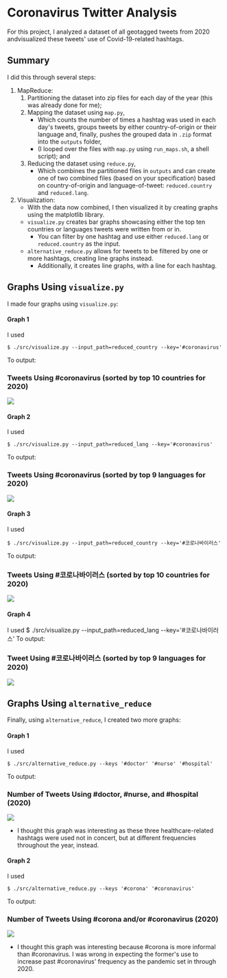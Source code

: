 # Coronavirus Twitter Analysis

For this project, I analyzed a dataset of all geotagged tweets from 2020 andvisualized these tweets' use of Covid-19-related hashtags.

## Summary

I did this through several steps:
1. MapReduce:
    1. Partitioning the dataset into zip files for each day of the year (this was already done for me);
    1. Mapping the dataset using `map.py`,
        * Which counts the number of times a hashtag was used in each day's tweets, groups tweets by either country-of-origin or their language and, finally, pushes the grouped data in `.zip` format into the `outputs` folder,
        * (I looped over the files with `map.py` using `run_maps.sh`, a shell script); and
    1. Reducing the dataset using `reduce.py`,
        * Which combines the partitioned files in `outputs` and can create one of two combined files (based on your specification) based on country-of-origin and language-of-tweet: `reduced.country` and `reduced.lang`.
1. Visualization: 
    * With the data now combined, I then visualized it by creating graphs using the matplotlib library.
    * `visualize.py` creates bar graphs showcasing either the top ten countries or languages tweets were written from or in.
        * You can filter by one hashtag and use either `reduced.lang` or `reduced.country` as the input.
    * `alternative_reduce.py` allows for tweets to be filtered by one or more hashtags, creating line graphs instead.
        * Additionally, it creates line graphs, with a line for each hashtag.

## Graphs Using `visualize.py`

I made four graphs using `visualize.py`:

#### Graph 1
I used
```
$ ./src/visualize.py --input_path=reduced_country --key='#coronavirus'
```
To output:
### Tweets Using #coronavirus (sorted by top 10 countries for 2020)
<img src=https://github.com/adamzterenyi/twitter_coronavirus/blob/master/%23coronavirus_country.png />

#### Graph 2
I used
```
$ ./src/visualize.py --input_path=reduced_lang --key='#coronavirus'
```
To output:
### Tweets Using #coronavirus (sorted by top 9 languages for 2020)
<img src=https://github.com/adamzterenyi/twitter_coronavirus/blob/master/%23coronavirus_language.png />

#### Graph 3
I used
```
$ ./src/visualize.py --input_path=reduced_country --key='#코로나바이러스'
```
To output: 
### Tweets Using #코로나바이러스 (sorted by top 10 countries for 2020)
<img src=https://github.com/adamzterenyi/twitter_coronavirus/blob/master/%23%EC%BD%94%EB%A1%9C%EB%82%98%EB%B0%94%EC%9D%B4%EB%9F%AC%EC%8A%A4_country.png />

#### Graph 4
I used
$ ./src/visualize.py --input_path=reduced_lang --key='#코로나바이러스'
To output:
### Tweet Using #코로나바이러스 (sorted by top 9 languages for 2020)
<img src=https://github.com/adamzterenyi/twitter_coronavirus/blob/master/%23%EC%BD%94%EB%A1%9C%EB%82%98%EB%B0%94%EC%9D%B4%EB%9F%AC%EC%8A%A4_language.png />

## Graphs Using `alternative_reduce`

Finally, using `alternative_reduce`, I created two more graphs:

#### Graph 1
I used
```
$ ./src/alternative_reduce.py --keys '#doctor' '#nurse' '#hospital'
```
To output:
### Number of Tweets Using #doctor, #nurse, and #hospital (2020)
![](https://github.com/adamzterenyi/twitter_coronavirus/blob/master/%5B'%23doctor'%2C%20'%23nurse'%2C%20'%23hospital'%5D.png)
* I thought this graph was interesting as these three healthcare-related hashtags were used not in concert, but at different frequencies throughout the year, instead.

#### Graph 2
I used
```
$ ./src/alternative_reduce.py --keys '#corona' '#coronavirus'
```
To output:
### Number of Tweets Using #corona and/or #coronavirus (2020)
![](https://github.com/adamzterenyi/twitter_coronavirus/blob/master/%5B'%23corona'%2C%20'%23coronavirus'%5D.png)
* I thought this graph was interesting because #corona is more informal than #coronavirus. I was wrong in expecting the former's use to increase past #coronavirus' frequency as the pandemic set in through 2020.
